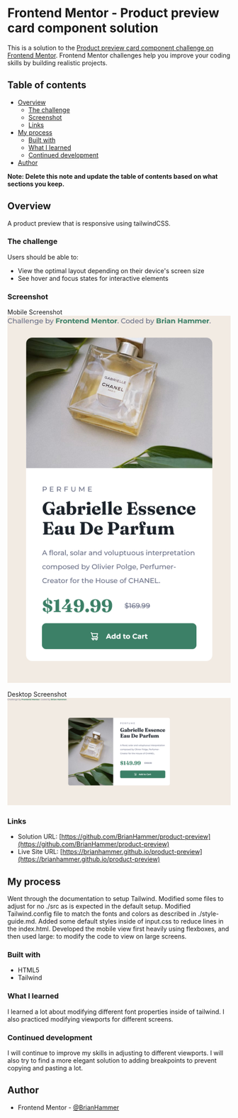 # Frontend Mentor - Product preview card component solution

This is a solution to the [Product preview card component challenge on Frontend Mentor](https://www.frontendmentor.io/challenges/product-preview-card-component-GO7UmttRfa). Frontend Mentor challenges help you improve your coding skills by building realistic projects.

## Table of contents

- [Overview](#overview)
  - [The challenge](#the-challenge)
  - [Screenshot](#screenshot)
  - [Links](#links)
- [My process](#my-process)
  - [Built with](#built-with)
  - [What I learned](#what-i-learned)
  - [Continued development](#continued-development)
- [Author](#author)

**Note: Delete this note and update the table of contents based on what sections you keep.**

## Overview

A product preview that is responsive using tailwindCSS.

### The challenge

Users should be able to:

- View the optimal layout depending on their device's screen size
- See hover and focus states for interactive elements

### Screenshot

Mobile Screenshot
![](./screenshots/mobile.png)

Desktop Screenshot
![](./screenshots/desktop.png)

### Links

- Solution URL: [https://github.com/BrianHammer/product-preview](https://github.com/BrianHammer/product-preview)
- Live Site URL: [https://brianhammer.github.io/product-preview](https://brianhammer.github.io/product-preview)

## My process

Went through the documentation to setup Tailwind. Modified some files to adjust for no ./src as is expected in the default setup. Modified Tailwind.config file to match the fonts and colors as described in ./style-guide.md. Added some default styles inside of input.css to reduce lines in the index.html. Developed the mobile view first heavily using flexboxes, and then used large: to modify the code to view on large screens.

### Built with

- HTML5
- Tailwind

### What I learned

I learned a lot about modifying different font properties inside of tailwind. I also practiced modifying viewports for different screens. 


### Continued development

I will continue to improve my skills in adjusting to different viewports. I will also try to find a more elegant solution to adding breakpoints to prevent copying and pasting a lot.

## Author

- Frontend Mentor - [@BrianHammer](https://www.frontendmentor.io/profile/BrianHammer)
